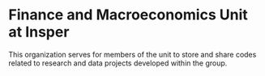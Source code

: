 # Finance and Macroeconomics Unit at Insper

This organization serves for members of the unit to store and share codes related to research and data projects developed within the group. 

